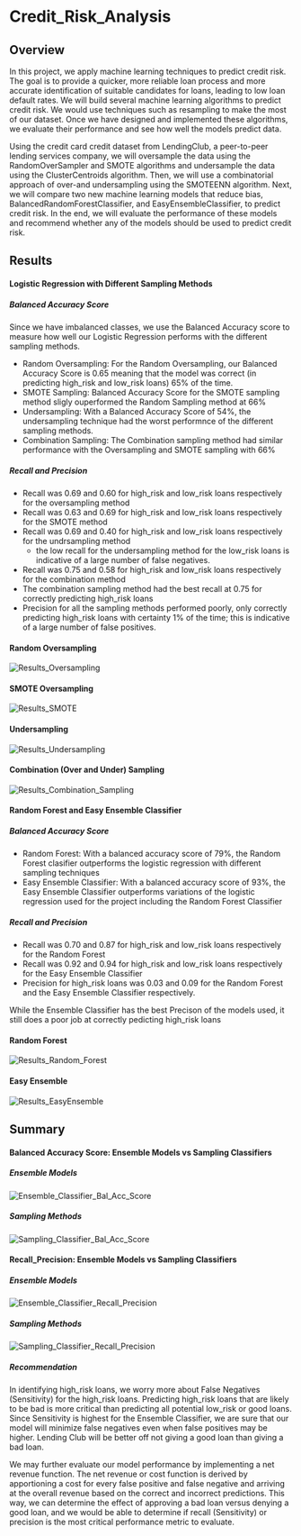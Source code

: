 # Credit_Risk_Analysis
## Overview

In this project, we apply machine learning techniques to predict credit risk. The goal is to provide a quicker, more reliable loan process and more accurate identification of suitable candidates for loans, leading to low loan default rates. We will build several machine learning algorithms to predict credit risk. We would use techniques such as resampling to make the most of our dataset. Once we have designed and implemented these algorithms, we evaluate their performance and see how well the models predict data.

Using the credit card credit dataset from LendingClub, a peer-to-peer lending services company, we will oversample the data using the RandomOverSampler and SMOTE algorithms and undersample the data using the ClusterCentroids algorithm. Then, we will use a combinatorial approach of over-and undersampling using the SMOTEENN algorithm. Next, we will compare two new machine learning models that reduce bias, BalancedRandomForestClassifier, and EasyEnsembleClassifier, to predict credit risk. In the end, we will evaluate the performance of these models and recommend whether any of the models should be used to predict credit risk.

## Results
#### Logistic Regression with Different Sampling Methods
##### Balanced Accuracy Score
Since we have imbalanced classes, we use the Balanced Accuracy score to measure how well our Logistic Regression performs with the different sampling methods.
- Random Oversampling: For the Random Oversampling, our Balanced Accuracy Score is 0.65 meaning that the model was correct (in predicting high_risk and low_risk loans) 65% of the time.
- SMOTE Sampling: Balanced Accuracy Score for the SMOTE sampling method sligly ouperformed the Random Sampling method at 66%
- Undersampling: With a Balanced Accuracy Score of 54%, the undersampling technique had the worst performnce of the different sampling methods.
- Combination Sampling: The Combination sampling method had similar performance with the Oversampling and SMOTE sampling with 66%
##### Recall and Precision
- Recall was 0.69 and 0.60 for high_risk and low_risk loans respectively for the oversampling method
- Recall was 0.63 and 0.69 for high_risk and low_risk loans respectively for the SMOTE method
- Recall was 0.69 and 0.40 for high_risk and low_risk loans respectively for the undrsampling method
  - the low recall for the undersampling method for the low_risk loans is indicative of a large number of false negatives. 
- Recall was 0.75 and 0.58 for high_risk and low_risk loans respectively for the combination method
- The combination sampling method had the best recall at 0.75 for correctly predicting high_risk loans
- Precision for all the sampling methods performed poorly, only correctly predicting high_risk loans with certainty 1% of the time; this is indicative of a large number of false positives.
#### Random Oversampling
![Results_Oversampling](images/results_oversampling.png)

#### SMOTE Oversampling
![Results_SMOTE](images/results_SMOTE.png)

#### Undersampling
![Results_Undersampling](images/results_undersampling.png)

#### Combination (Over and Under) Sampling
![Results_Combination_Sampling](images/results_combination_sampling.png)


#### Random Forest and Easy Ensemble Classifier
##### Balanced Accuracy Score
- Random Forest: With a balanced accuracy score of 79%, the Random Forest clasifier outperforms the logistic regression with different sampling techniques
- Easy Ensemble Classifier: With a balanced accuracy score of 93%, the Easy Ensemble Classifier outperforms variations of the logistic regression used for the project including the Random Forest Classifier

##### Recall and Precision
- Recall was 0.70 and 0.87 for high_risk and low_risk loans respectively for the Random Forest
- Recall was 0.92 and 0.94 for high_risk and low_risk loans respectively for the Easy Ensemble Classifier
- Precision for high_risk loans was 0.03 and 0.09 for the Random Forest and the Easy Ensemble Classifier respectively.

While the Ensemble Classifier has the best Precison of the models used, it still does a poor job at correctly pedicting high_risk loans

#### Random Forest
![Results_Random_Forest](images/results_random_forest.png)

#### Easy Ensemble
![Results_EasyEnsemble](images/results_easyensemble.png)

## Summary

#### Balanced Accuracy Score: Ensemble Models vs Sampling Classifiers
##### Ensemble Models
![Ensemble_Classifier_Bal_Acc_Score](images/ensemble_classifier_bal_acc_score.png)
##### Sampling Methods
![Sampling_Classifier_Bal_Acc_Score](images/sampling_classifier_bal_acc_score.png)

#### Recall_Precision: Ensemble Models vs Sampling Classifiers
##### Ensemble Models
![Ensemble_Classifier_Recall_Precision](images/ensemble_classifier_recall_precision.png)
##### Sampling Methods
![Sampling_Classifier_Recall_Precision](images/sampling_classifier_recall_precision.png)

##### Recommendation
In identifying high_risk loans, we worry more about False Negatives (Sensitivity) for the high_risk loans. Predicting high_risk loans that are likely to be bad is more critical than predicting all potential low_risk or good loans.
Since Sensitivity is highest for the Ensemble Classifier, we are sure that our model will minimize false negatives even when false positives may be higher. Lending Club will be better off not giving a  good loan than giving a bad loan.

We may further evaluate our model performance by implementing a net revenue function. The net revenue or cost function is derived by apportioning a cost for every false positive and false negative and arriving at the overall revenue based on the correct and incorrect predictions. This way, we can determine the effect of approving a bad loan versus denying a good loan, and we would be able to determine if recall (Sensitivity) or precision is the most critical performance metric to evaluate.
